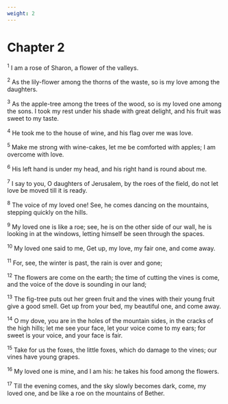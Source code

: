 ```yaml
---
weight: 2
---
```


# Chapter 2

<sup>1</sup> I am a rose of Sharon, a flower of the valleys. 

<sup>2</sup> As the lily-flower among the thorns of the waste, so is my love among the daughters. 

<sup>3</sup> As the apple-tree among the trees of the wood, so is my loved one among the sons. I took my rest under his shade with great delight, and his fruit was sweet to my taste. 

<sup>4</sup> He took me to the house of wine, and his flag over me was love. 

<sup>5</sup> Make me strong with wine-cakes, let me be comforted with apples; I am overcome with love. 

<sup>6</sup> His left hand is under my head, and his right hand is round about me. 

<sup>7</sup> I say to you, O daughters of Jerusalem, by the roes of the field, do not let love be moved till it is ready. 

<sup>8</sup> The voice of my loved one! See, he comes dancing on the mountains, stepping quickly on the hills. 

<sup>9</sup> My loved one is like a roe; see, he is on the other side of our wall, he is looking in at the windows, letting himself be seen through the spaces. 

<sup>10</sup> My loved one said to me, Get up, my love, my fair one, and come away. 

<sup>11</sup> For, see, the winter is past, the rain is over and gone; 

<sup>12</sup> The flowers are come on the earth; the time of cutting the vines is come, and the voice of the dove is sounding in our land; 

<sup>13</sup> The fig-tree puts out her green fruit and the vines with their young fruit give a good smell. Get up from your bed, my beautiful one, and come away. 

<sup>14</sup> O my dove, you are in the holes of the mountain sides, in the cracks of the high hills; let me see your face, let your voice come to my ears; for sweet is your voice, and your face is fair. 

<sup>15</sup> Take for us the foxes, the little foxes, which do damage to the vines; our vines have young grapes. 

<sup>16</sup> My loved one is mine, and I am his: he takes his food among the flowers. 

<sup>17</sup> Till the evening comes, and the sky slowly becomes dark, come, my loved one, and be like a roe on the mountains of Bether. 


